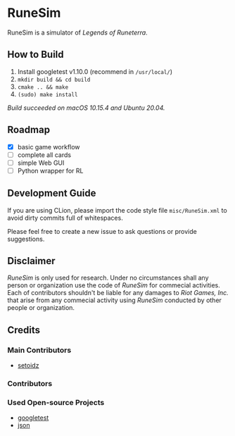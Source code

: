 # RuneSim

RuneSim is a simulator of *Legends of Runeterra*.

## How to Build
1. Install googletest v1.10.0 (recommend in `/usr/local/`)
2. `mkdir build && cd build`
3. `cmake .. && make`
4. `(sudo) make install`

*Build succeeded on macOS 10.15.4 and Ubuntu 20.04.*

## Roadmap
- [x] basic game workflow 
- [ ] complete all cards
- [ ] simple Web GUI
- [ ] Python wrapper for RL

## Development Guide
If you are using CLion, please import the code style file 
`misc/RuneSim.xml` to avoid dirty commits full of whitespaces.

Please feel free to create a new issue to ask questions 
or provide suggestions.

## Disclaimer
*RuneSim* is only used for research. Under no circumstances shall 
any person or organization use the code of *RuneSim* for commecial 
activities. Each of contributors shouldn't be liable for any damages to 
*Riot Games, Inc.* that arise from any commecial activity using *RuneSim* 
conducted by other people or organization.

## Credits
### Main Contributors
- [setoidz](https://github.com/setoidz)

### Contributors

### Used Open-source Projects
- [googletest](https://github.com/google/googletest)
- [json](https://github.com/nlohmann/json)

